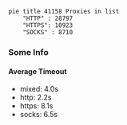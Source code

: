 
```mermaid
pie title 41158 Proxies in list
    "HTTP" : 28797
    "HTTPS": 10923
    "SOCKS" : 8710
```

### Some Info
#### Average Timeout

- mixed: 4.0s
- http: 2.2s
- https: 8.1s
- socks: 6.5s